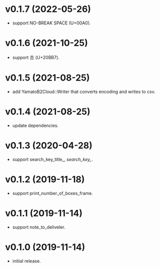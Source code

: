 # v0.1.7 (2022-05-26)

* support NO-BREAK SPACE (U+00A0).

# v0.1.6 (2021-10-25)

* support 𠮷 (U+20BB7).

# v0.1.5 (2021-08-25)

* add YamatoB2Cloud::Writer that converts encoding and writes to csv.

# v0.1.4 (2021-08-25)

* update dependencies.

# v0.1.3 (2020-04-28)

* support search_key_title_*, search_key_*.

# v0.1.2 (2019-11-18)

* support print_number_of_boxes_frame.

# v0.1.1 (2019-11-14)

* support note_to_deliveler.

# v0.1.0 (2019-11-14)

* initial release.
